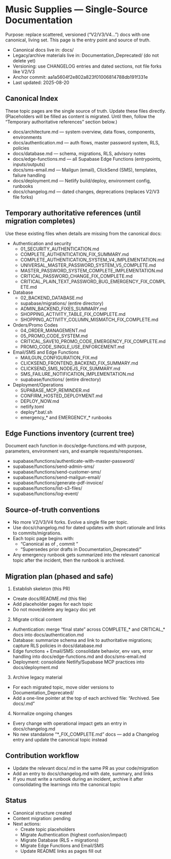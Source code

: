 # Music Supplies — Single-Source Documentation

Purpose: replace scattered, versioned (“V2/V3/V4…”) docs with one canonical, living set. This page is the entry point and source of truth.

- Canonical docs live in: docs/
- Legacy/archive materials live in: Documentation_Deprecated/ (do not delete yet)
- Versioning: use CHANGELOG entries and dated sections, not file forks like V2/V3
- Anchor commit: aa1a5604f2e802a823f01006814788db191f331e
- Last updated: 2025-08-20

## Canonical Index

These topic pages are the single source of truth. Update these files directly.
(Placeholders will be filled as content is migrated. Until then, follow the “Temporary authoritative references” section below.)

- docs/architecture.md — system overview, data flows, components, environments
- docs/authentication.md — auth flows, master password system, RLS, policies
- docs/database.md — schema, migrations, RLS, advisory notes
- docs/edge-functions.md — all Supabase Edge Functions (entrypoints, inputs/outputs)
- docs/sms-email.md — Mailgun (email), ClickSend (SMS), templates, failure handling
- docs/deployment.md — Netlify build/deploy, environment config, runbooks
- docs/changelog.md — dated changes, deprecations (replaces V2/V3 file forks)

## Temporary authoritative references (until migration completes)

Use these existing files when details are missing from the canonical docs:

- Authentication and security
  - 01_SECURITY_AUTHENTICATION.md
  - COMPLETE_AUTHENTICATION_FIX_SUMMARY.md
  - COMPLETE_AUTHENTICATION_SYSTEM_V4_IMPLEMENTATION.md
  - UNIVERSAL_MASTER_PASSWORD_SYSTEM_V5_COMPLETE.md
  - MASTER_PASSWORD_SYSTEM_COMPLETE_IMPLEMENTATION.md
  - CRITICAL_PASSWORD_CHANGE_FIX_COMPLETE.md
  - CRITICAL_PLAIN_TEXT_PASSWORD_BUG_EMERGENCY_FIX_COMPLETE.md
- Database
  - 02_BACKEND_DATABASE.md
  - supabase/migrations/ (entire directory)
  - ADMIN_BACKEND_FIXES_SUMMARY.md
  - SHOPPING_ACTIVITY_TABLE_FIX_COMPLETE.md
  - SHOPPING_ACTIVITY_COLUMN_MISMATCH_FIX_COMPLETE.md
- Orders/Promo Codes
  - 04_ORDER_MANAGEMENT.md
  - 05_PROMO_CODE_SYSTEM.md
  - CRITICAL_SAVE10_PROMO_CODE_EMERGENCY_FIX_COMPLETE.md
  - PROMO_CODE_SINGLE_USE_ENFORCEMENT.md
- Email/SMS and Edge Functions
  - MAILGUN_CONFIGURATION_FIX.md
  - CLICKSEND_FRONTEND_BACKEND_FIX_SUMMARY.md
  - CLICKSEND_SMS_NODEJS_FIX_SUMMARY.md
  - SMS_FAILURE_NOTIFICATION_IMPLEMENTATION.md
  - supabase/functions/ (entire directory)
- Deployment/Operations
  - SUPABASE_MCP_REMINDER.md
  - CONFIRM_HOSTED_DEPLOYMENT.md
  - DEPLOY_NOW.md
  - netlify.toml
  - deploy*.bat/.sh
  - emergency_* and EMERGENCY_* runbooks

## Edge Functions inventory (current tree)

Document each function in docs/edge-functions.md with purpose, parameters, environment vars, and example requests/responses.

- supabase/functions/authenticate-with-master-password/
- supabase/functions/send-admin-sms/
- supabase/functions/send-customer-sms/
- supabase/functions/send-mailgun-email/
- supabase/functions/generate-pdf-invoice/
- supabase/functions/list-s3-files/
- supabase/functions/log-event/

## Source-of-truth conventions

- No more V2/V3/V4 forks. Evolve a single file per topic.
- Use docs/changelog.md for dated updates with short rationale and links to commits/migrations.
- Each topic page begins with:
  - “Canonical as of <date>, commit <sha>”
  - “Supersedes prior drafts in Documentation_Deprecated/”
- Any emergency runbook gets summarized into the relevant canonical topic after the incident, then the runbook is archived.

## Migration plan (phased and safe)

1) Establish skeleton (this PR)
- Create docs/README.md (this file)
- Add placeholder pages for each topic
- Do not move/delete any legacy doc yet

2) Migrate critical content
- Authentication: merge “final state” across COMPLETE_* and CRITICAL_* docs into docs/authentication.md
- Database: summarize schema and link to authoritative migrations; capture RLS policies in docs/database.md
- Edge functions + Email/SMS: consolidate behavior, env vars, error handling into docs/edge-functions.md and docs/sms-email.md
- Deployment: consolidate Netlify/Supabase MCP practices into docs/deployment.md

3) Archive legacy material
- For each migrated topic, move older versions to Documentation_Deprecated/
- Add a one-line pointer at the top of each archived file: “Archived. See docs/<topic>.md”

4) Normalize ongoing changes
- Every change with operational impact gets an entry in docs/changelog.md
- No new standalone “*_FIX_COMPLETE.md” docs — add a Changelog entry and update the canonical topic instead

## Contribution workflow

- Update the relevant docs/<topic>.md in the same PR as your code/migration
- Add an entry to docs/changelog.md with date, summary, and links
- If you must write a runbook during an incident, archive it after consolidating the learnings into the canonical topic

## Status

- Canonical structure created
- Content migration: pending
- Next actions:
  - Create topic placeholders
  - Migrate Authentication (highest confusion/impact)
  - Migrate Database (RLS + migrations)
  - Migrate Edge Functions and Email/SMS
  - Update README links as pages fill out
